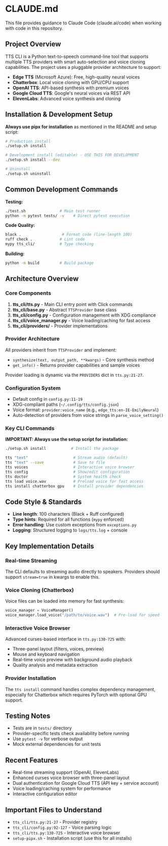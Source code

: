 # CLAUDE.md

This file provides guidance to Claude Code (claude.ai/code) when working with code in this repository.

## Project Overview

TTS CLI is a Python text-to-speech command-line tool that supports multiple TTS providers with smart auto-selection and voice cloning capabilities. The project uses a pluggable provider architecture to support:

- **Edge TTS** (Microsoft Azure): Free, high-quality neural voices  
- **Chatterbox**: Local voice cloning with GPU/CPU support
- **OpenAI TTS**: API-based synthesis with premium voices
- **Google Cloud TTS**: Google's neural voices via REST API
- **ElevenLabs**: Advanced voice synthesis and cloning

## Installation & Development Setup

**Always use pipx for installation** as mentioned in the README and setup script:

```bash
# Production install
./setup.sh install

# Development install (editable) - USE THIS FOR DEVELOPMENT
./setup.sh install --dev

# Uninstall
./setup.sh uninstall
```

## Common Development Commands

**Testing:**
```bash
./test.sh               # Main test runner
python -m pytest tests/ -v    # Direct pytest execution
```

**Code Quality:**
```bash
black .                  # Format code (line-length 100)
ruff check .            # Lint code 
mypy tts_cli/           # Type checking
```

**Building:**
```bash
python -m build         # Build package
```

## Architecture Overview

### Core Components

1. **tts_cli/tts.py** - Main CLI entry point with Click commands
2. **tts_cli/base.py** - Abstract `TTSProvider` base class
3. **tts_cli/config.py** - Configuration management with XDG compliance
4. **tts_cli/voice_manager.py** - Voice loading/caching for fast access
5. **tts_cli/providers/** - Provider implementations

### Provider Architecture

All providers inherit from `TTSProvider` and implement:
- `synthesize(text, output_path, **kwargs)` - Core synthesis method
- `get_info()` - Returns provider capabilities and sample voices

Provider loading is dynamic via the `PROVIDERS` dict in `tts.py:21-27`.

### Configuration System

- Default config in `config.py:11-19`
- XDG-compliant paths (`~/.config/tts/config.json`)
- Voice format: `provider:voice_name` (e.g., `edge_tts:en-IE-EmilyNeural`)
- Auto-detection of providers from voice strings in `parse_voice_setting()`

### Key CLI Commands

**IMPORTANT: Always use the setup script for installation:**
```bash
./setup.sh install           # Install the package
```

```bash
tts "text"                    # Stream audio (default)
tts "text" --save             # Save to file
tts voices                    # Interactive voice browser
tts config                    # Show/edit configuration  
tts doctor                    # System health check
tts load voice.wav            # Preload voice for fast access
tts install chatterbox gpu    # Install provider dependencies
```

## Code Style & Standards

- **Line length**: 100 characters (Black + Ruff configured)
- **Type hints**: Required for all functions (`mypy` enforced)
- **Error handling**: Use custom exceptions from `exceptions.py`
- **Logging**: Structured logging to `logs/tts.log` + console

## Key Implementation Details

### Real-time Streaming
The CLI defaults to streaming audio directly to speakers. Providers should support `stream=true` in kwargs to enable this.

### Voice Cloning (Chatterbox)
Voice files can be loaded into memory for fast synthesis:
```python
voice_manager = VoiceManager()
voice_manager.load_voice("/path/to/voice.wav")  # Pre-load for speed
```

### Interactive Voice Browser
Advanced curses-based interface in `tts.py:130-725` with:
- Three-panel layout (filters, voices, preview)
- Mouse and keyboard navigation
- Real-time voice preview with background audio playback
- Quality analysis and metadata extraction

### Provider Installation
The `tts install` command handles complex dependency management, especially for Chatterbox which requires PyTorch with optional GPU support.

## Testing Notes

- Tests are in `tests/` directory
- Provider-specific tests check availability before running
- Use `pytest -v` for verbose output
- Mock external dependencies for unit tests

## Recent Features

- Real-time streaming support (OpenAI, ElevenLabs) 
- Enhanced curses voice browser with three-panel layout
- Dual authentication for Google Cloud TTS (API key + service account)
- Voice loading/caching system for performance
- Interactive configuration editor

## Important Files to Understand

- `tts_cli/tts.py:21-27` - Provider registry
- `tts_cli/config.py:92-127` - Voice parsing logic  
- `tts_cli/tts.py:130-725` - Interactive voice browser
- `setup-pipx.sh` - Installation script (use this for all installs)